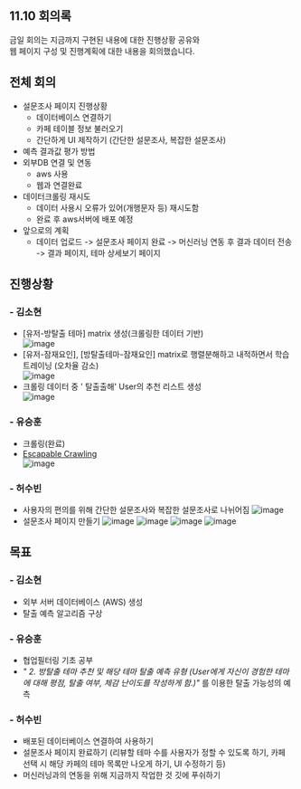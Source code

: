 ## 11.10 회의록
금일 회의는 지금까지 구현된 내용에 대한 진행상황 공유와    
웹 페이지 구성 및 진행계획에 대한 내용을 회의했습니다.


## 전체 회의
- 설문조사 페이지 진행상황
    - 데이터베이스 연결하기
    - 카페 테이블 정보 불러오기
    - 간단하게 UI 제작하기 (간단한 설문조사, 복잡한 설문조사)
- 예측 결과값 평가 방법
- 외부DB 연결 및 연동
    - aws 사용
    - 웹과 연결완료
- 데이터크롤링 재시도
    - 데이터 사용시 오류가 있어(개행문자 등) 재시도함
    - 완료 후 aws서버에 배포 예정
- 앞으로의 계획
    - 데이터 업로드 -> 설문조사 페이지 완료 -> 머신러닝 연동 후 결과 데이터 전송 -> 결과 페이지, 테마 상세보기 페이지

## 진행상황
### - 김소현
- [유저-방탈출 테마] matrix 생성(크롤링한 데이터 기반)  
![image](https://user-images.githubusercontent.com/55437339/141149812-60d12b06-22d8-4bc6-95ea-96f78ba30d9f.png)
- [유저-잠재요인], [방탈출테마-잠재요인] matrix로 행렬분해하고 내적하면서 학습 트레이닝 (오차율 감소)  
![image](https://user-images.githubusercontent.com/55437339/141149910-b8f9d588-0098-49e0-b185-30763e66e4b1.png)
- 크롤링 데이터 중 ' 탈출출해' User의 추천 리스트 생성  
![image](https://user-images.githubusercontent.com/55437339/141150004-f24d7506-87ac-496a-b197-b36252a18caa.png)

### - 유승훈
- 크롤링(완료)  
- [Escapable Crawling](https://github.com/ysh4296/buisiness_intelligence/tree/main/Escapable)  
![image](https://user-images.githubusercontent.com/29995264/141100320-6c051c82-c2af-42b4-afb3-62bec0a12ce7.png)

### - 허수빈
- 사용자의 편의를 위해 간단한 설문조사와 복잡한 설문조사로 나뉘어짐
  ![image](https://user-images.githubusercontent.com/59255980/142178341-7d040d62-70e1-40de-8d35-be5c7a412e72.png)
- 설문조사 페이지 만들기
  ![image](https://user-images.githubusercontent.com/59255980/142178123-10103ef1-d075-4733-aa74-9b7e50e78857.png)
  ![image](https://user-images.githubusercontent.com/59255980/142178191-8e8ca6cb-7d34-4c5d-a81c-3f6ddb2cb5e2.png)
  ![image](https://user-images.githubusercontent.com/59255980/142178233-fc9834d4-bdf2-4f96-9616-78e59172083d.png)
  ![image](https://user-images.githubusercontent.com/59255980/142179201-46939bb3-2b34-4cd9-9dd6-67935c055448.png)
      
## 목표
### - 김소현
- 외부 서버 데이터베이스 (AWS) 생성
- 탈출 예측 알고리즘 구상

### - 유승훈
- 협업필터링 기초 공부
- *"  2. 방탈출 테마 추천 및 해당 테마 탈출 예측 유형 (User에게 자신이 경험한 테마에 대해 평점, 탈출 여부, 체감 난이도를 작성하게 함.)"* 를 이용한 탈출 가능성의 예측

### - 허수빈
- 배포된 데이터베이스 연결하여 사용하기
- 설문조사 페이지 완료하기 (리뷰할 테마 수를 사용자가 정할 수 있도록 하기, 카페 선택 시 해당 카페의 테마 목록만 나오게 하기, UI 수정하기 등)
- 머신러닝과의 연동을 위해 지금까지 작업한 것 깃에 푸쉬하기
